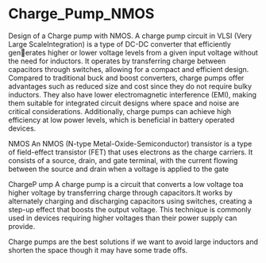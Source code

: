# Charge_Pump_NMOS
Design of a Charge pump with NMOS.
A charge pump circuit in VLSI (Very Large ScaleIntegration) is a type of DC-DC converter that efficiently generates higher or lower voltage levels from a given input voltage
without the need for inductors. It operates by transferring charge between capacitors through switches, allowing for a compact and efficient design. Compared to traditional buck and boost
converters, charge pumps offer advantages such as reduced size and cost since they do not require bulky inductors. They also have lower electromagnetic interference (EMI), making them
suitable for integrated circuit designs where space and noise are critical considerations. Additionally, charge pumps can achieve
high efficiency at low power levels, which is beneficial in battery operated devices. 

NMOS
An NMOS (N-type Metal-Oxide-Semiconductor) transistor is a type of field-effect transistor (FET) that uses electrons as the charge carriers. It consists of a source, drain, and gate terminal, with the current flowing between the source and drain when a voltage is applied to the gate

ChargeP ump
A charge pump is a circuit that converts a low voltage toa higher voltage by transferring charge through capacitors.It works by alternately charging and discharging capacitors using switches, creating a step-up effect that boosts the output voltage. This technique is commonly used in devices requiring higher voltages than their power supply can provide.

Charge pumps are the best solutions if we want to avoid large inductors and shorten the space though it may have some trade offs.

